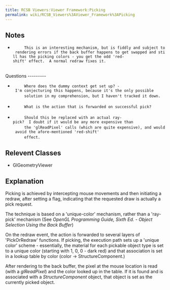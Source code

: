 ```yaml
---
title: RCSB Viewers:Viewer Framework:Picking
permalink: wiki/RCSB_Viewers%3AViewer_Framework%3APicking
---
```


Notes
-----

-   `     This is an interesting mechanism, but is fiddly and subject to rendering errors if the back buffer happens to get swapped and still has the picking colors - you get the odd 'red-shift' effect.  A normal redraw fixes it.`  
    `   `

</li>
</ul>
Questions
---------

-   `     Where does the dummy context get set up? - I'm conjecturing this happens, because it's the only possible`  
    `     solution in my comprehension, but I haven't tracked it down.`  
    `   `
-   `     What is the action that is forwarded on successful pick?`  
    `   `
-   `     Should this be replaced with an actual ray-pick?  I doubt if it would be any more expensive than`  
    `     the 'glReadPixel' calls (which are quite expensive), and would avoid the afore-mentioned 'red-shift'`  
    `     effect.`

Relevent Classes
----------------

-   GlGeometryViewer

Explanation
-----------

Picking is achieved by intercepting mouse movements and then initiating
a redraw, after setting a flag, indicating that the requested draw is
actually a pick request.

The technique is based on a 'unique-color' mechanism, rather than a
'ray-pick' mechanism (See *OpenGL Programming Guide, Sixth Ed. - Object
Selection Using the Back Buffer*)

On the redraw event, the action is forwarded to several layers of
'PickOrRedraw' functions. If picking, the execution path sets up a
'unique color' scheme - essentially, the material for each pickable
object type is set to a unique color (starting with 1, 0, 0 - dark red)
and that association is set in a lookup table by color (color -\>
StructureComponent.)

After rendering to the back buffer, the pixel at the mouse location is
read (with a <em>glReadPixel</em>) and the color looked up in the table.
If it is found and is associated with a <em>StructureComponent</em>
object, that object is set as the currently picked object.
